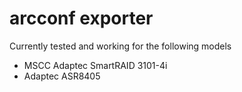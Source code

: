# arcconf exporter

Currently tested and working for the following models
* MSCC Adaptec SmartRAID 3101-4i
* Adaptec ASR8405
